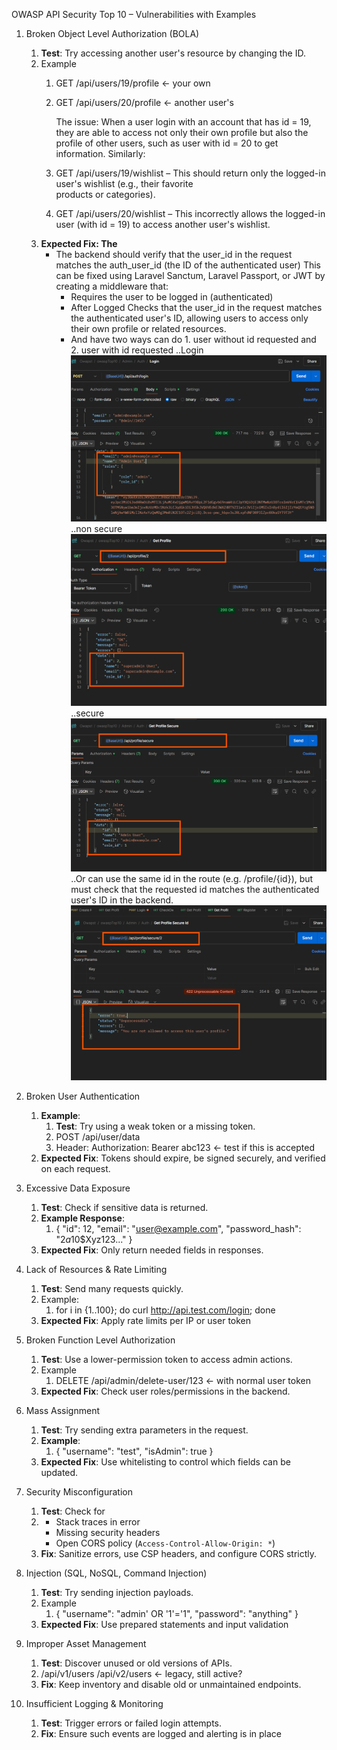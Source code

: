 OWASP API Security Top 10 – Vulnerabilities with Examples

1. Broken Object Level Authorization (BOLA)
    1. **Test**: Try accessing another user's resource by changing the ID.
    2. Example
        1. GET /api/users/19/profile   ← your own
        2. GET /api/users/20/profile   ← another user's

            The issue:
                When a user login with an account that has id = 19, they are able to access not only their own profile but also the profile of other users, such as user with id = 20 to get information.
        Similarly:
        1. GET /api/users/19/wishlist – This should return only the logged-in user's wishlist (e.g., their favorite         
            products or categories).
        2. GET /api/users/20/wishlist – This incorrectly allows the logged-in user (with id = 19) to access another user's 
            wishlist.
    3. **Expected Fix: The** 
        - The backend should verify that the user_id in the request matches the auth_user_id (the ID of the authenticated 
            user)
        This can be fixed using Laravel Sanctum, Laravel Passport, or JWT by creating a middleware that:
            - Requires the user to be logged in (authenticated)
            - After Logged Checks that the user_id in the request matches the authenticated user's ID, allowing users to access only their own profile or related resources.
            - And have two ways can do 1. user without id  requested and 2. user with id requested
        ..Login 
        ![alt text](image.png)
        ..non secure
        ![alt text](image-1.png)
        ..secure
        ![alt text](image-2.png)
        ..Or can use the same id in the route (e.g. /profile/{id}), but must check that the requested id matches the authenticated user's ID in the backend.
        ![alt text](image-3.png)
        

2. Broken User Authentication
    1. **Example**:
        1. **Test**: Try using a weak token or a missing token.
        2. POST /api/user/data
        3. Header: Authorization: Bearer abc123    ← test if this is accepted
    2. **Expected Fix**: Tokens should expire, be signed securely, and verified on each request.


3. Excessive Data Exposure
    1. **Test**: Check if sensitive data is returned.
    2. **Example Response**:
        1. {
            "id": 12,
            "email": "[user@example.com](mailto:user@example.com)",
            "password_hash": "$2a$10$Xyz123..."
        }
    3. **Expected Fix**: Only return needed fields in responses.


4. Lack of Resources & Rate Limiting
    1. **Test**: Send many requests quickly.
    2. Example:
        1. for i in {1..100}; do curl http://api.test.com/login; done
    3. **Expected Fix**: Apply rate limits per IP or user token


5. Broken Function Level Authorization
    1. **Test**: Use a lower-permission token to access admin actions.
    2. Example
        1. DELETE /api/admin/delete-user/123   ← with normal user token
    3. **Expected Fix**: Check user roles/permissions in the backend.


6. Mass Assignment
    1. **Test**: Try sending extra parameters in the request.
    2. **Example**:
        1. {
        "username": "test",
        "isAdmin": true
        }
    3. **Expected Fix**: Use whitelisting to control which fields can be updated.


7. Security Misconfiguration
    1. **Test**: Check for
    2. 
        - Stack traces in error
        - Missing security headers
        - Open CORS policy (`Access-Control-Allow-Origin: *`)
    3. **Fix**: Sanitize errors, use CSP headers, and configure CORS strictly.


8. Injection (SQL, NoSQL, Command Injection)
    1. **Test**: Try sending injection payloads.
    2. Example
        1. {
        "username": "admin' OR '1'='1",
        "password": "anything"
        }
    3. **Expected Fix**: Use prepared statements and input validation


9. Improper Asset Management
    1. **Test**: Discover unused or old versions of APIs.
    2. 
        /api/v1/users
        /api/v2/users ← legacy, still active?
    3. **Fix**: Keep inventory and disable old or unmaintained endpoints.


10. Insufficient Logging & Monitoring
    1. **Test**: Trigger errors or failed login attempts.
    2. **Fix**: Ensure such events are logged and alerting is in place
